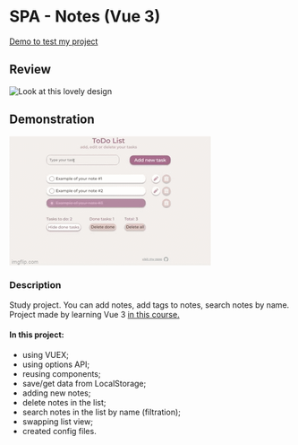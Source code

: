 # SPA - Notes (Vue 3)

[Demo to test my project](https://ollaweb.github.io/vue3-cli-notes/)

## Review

![Look at this lovely design](https://github.com/ollaweb/vue3-notes/blob/main/Notes.jpg)

## Demonstration

![Demonstration](https://github.com/ollaweb/vue3-notes/blob/main/demonstration.gif)

### Description

Study project. You can add notes, add tags to notes, search notes by name.
Project made by learning Vue 3 [in this course.](https://tocode.ru/courses/vuejs-3-s-nulya-do-rezultata/)

#### In this project:

- using VUEX;
- using options API;
- reusing components;
- save/get data from LocalStorage;
- adding new notes;
- delete notes in the list;
- search notes in the list by name (filtration);
- swapping list view;
- created config files.
